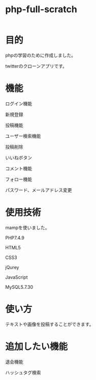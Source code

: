 # php-full-scratch

<img src="">

# 目的
<p>phpの学習のために作成しました。</p>
<p>twitterのクローンアプリです。</p>
 
# 機能

<p>ログイン機能</p>
<p>新規登録</p>
<p>投稿機能</p>
<p>ユーザー検索機能</p>
<p>投稿削除</p>
<p>いいねボタン</p>
<p>コメント機能</p>
<p>フォロー機能</p>
<p>パスワード、メールアドレス変更</p>
 
# 使用技術
 
<p>mampを使いました。</p>
<p>PHP7.4.9</p>
<p>HTML5</p>
<p>CSS3</p>
<p>jQurey</p>
<p>JavaScript</p>
<p>MySQL5.7.30</p>
 
# 使い方
 
<p>テキストや画像を投稿することができます。</p>
 
 
# 追加したい機能
<p>退会機能</p>
<p>ハッシュタグ検索</p>
